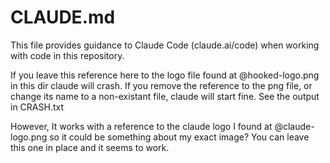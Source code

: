 # CLAUDE.md

This file provides guidance to Claude Code (claude.ai/code) when working with code in this repository.

If you leave this reference here to the logo file found at @hooked-logo.png in this dir claude will crash. If you remove the reference to the png file, or change its name to a non-existant file, claude will start fine. See the output in CRASH.txt

However, It works with a reference to the claude logo I found at @claude-logo.png so it could be something about my exact image? You can leave this one in place and it seems to work.

